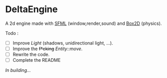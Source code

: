 # DeltaEngine
A 2d engine made with [SFML](https://www.sfml-dev.org/) (window,render,sound) and [Box2D](https://box2d.org/) (physics).

Todo :
- [ ] Improve *Light* (shadows, unidirectional light, ...).
- [ ] Improve the ~~f*cking~~ *Entity::move*.
- [ ] Rewrite the code.
- [ ] Complete the README

*In building...*
